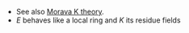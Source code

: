 - See also [Morava K theory](Morava%20K%20theory).
- $E$ behaves like a local ring and $K$ its residue fields
